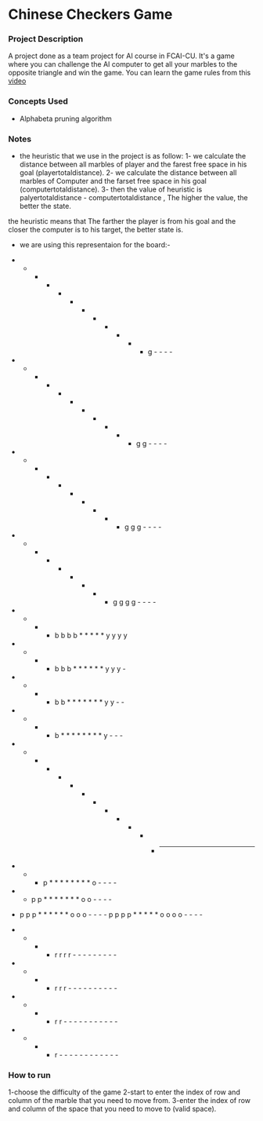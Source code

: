 # Chinese Checkers Game

### Project Description

A project done as a team project for AI course in FCAI-CU. It's a game where you can challenge the AI computer to get all your marbles to the opposite triangle and win the game. You can learn the game rules from this [video](https://www.youtube.com/watch?v=E0vSvWdNiUg)

### Concepts Used

- Alphabeta pruning algorithm

### Notes

- the heuristic that we use in the project is as follow:
1- we calculate the distance between all marbles of player and the farest free space in his goal (playertotaldistance).
2- we calculate the distance between all marbles of Computer and the farset free space in his goal (computertotaldistance).
3- then the value of heuristic is palyertotaldistance - computertotaldistance , The higher the value, the better the state.

the heuristic means that The farther the player is from his goal and the closer the computer is to his target, the better state is.


- we are using this representaion for the board:-

- - - - - - - - - - - - g - - - -
- - - - - - - - - - - g g - - - -
- - - - - - - - - - g g g - - - -
- - - - - - - - - g g g g - - - -
- - - - b b b b * * * * * y y y y
- - - - b b b * * * * * * y y y -
- - - - b b * * * * * * * y y - -
- - - - b * * * * * * * * y - - -
- - - - * * * * * * * * * - - - -
- - - p * * * * * * * * o - - - -
- - p p * * * * * * * o o - - - -
- p p p * * * * * * o o o - - - -
p p p p * * * * * o o o o - - - -
- - - - r r r r - - - - - - - - -
- - - - r r r - - - - - - - - - -
- - - - r r - - - - - - - - - - -
- - - - r - - - - - - - - - - - -


### How to run
1-choose the difficulty of the game
2-start to enter the index of row and column of the marble that you need to move from.
3-enter the index of row and column of the space that you need to move to (valid space).

